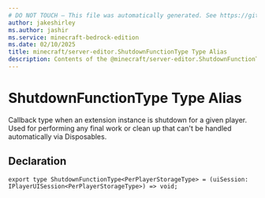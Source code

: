 ```yaml
---
# DO NOT TOUCH — This file was automatically generated. See https://github.com/mojang/minecraftapidocsgenerator to modify descriptions, examples, etc.
author: jakeshirley
ms.author: jashir
ms.service: minecraft-bedrock-edition
ms.date: 02/10/2025
title: minecraft/server-editor.ShutdownFunctionType Type Alias
description: Contents of the @minecraft/server-editor.ShutdownFunctionType type alias.
---
```

# ShutdownFunctionType Type Alias

Callback type when an extension instance is shutdown for a given player. Used for performing any final work or clean up that can't be handled automatically via Disposables.

## Declaration
`export type ShutdownFunctionType<PerPlayerStorageType> = (uiSession: IPlayerUISession<PerPlayerStorageType>) => void;`
